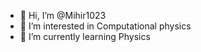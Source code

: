 - 👋 Hi, I’m @Mihir1023
- 👀 I’m interested in Computational physics
- 🌱 I’m currently learning Physics


<!---
Mihir1023/Mihir1023 is a ✨ special ✨ repository because its `README.md` (this file) appears on your GitHub profile.
You can click the Preview link to take a look at your changes.
--->
